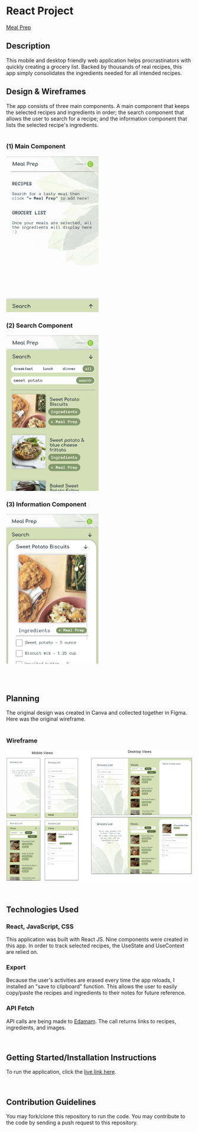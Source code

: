 # React Project

[Meal Prep](https://mickrueg-meal-prep.netlify.app/)

## Description


This mobile and desktop friendly web application helps procrastinators with quickly creating a grocery list. Backed by thousands of real recipes, this app simply consolidates the ingredients needed for all intended recipes. 

## Design & Wireframes


The app consists of three main components. A main component that keeps the selected recipes and ingredients in order; the search component that allows the user to search for a recipe; and the information component that lists the selected recipe's ingredients. 
<br />
<br />

### (1) Main Component
<img src="src/wireframes/Final/Screen%20Shot%202022-07-21%20at%205.46.10%20PM.png" alt="main component" width="250"/>

<br/>

### (2) Search Component
<img src="src/wireframes/Final/Screen%20Shot%202022-07-21%20at%205.46.30%20PM.png" alt="search component" width="250"/>

<br/>

### (3) Information Component
<img src="src/wireframes/Final/Screen%20Shot%202022-07-21%20at%205.47.02%20PM.png" alt="main component" width="250"/>

<br /><br />

## Planning


The original design was created in Canva and collected together in Figma. Here was the original wireframe.
<br />
<br />

### Wireframe
![](src/wireframes/Drafts/Wireframes.png)

<br />

## Technologies Used


### React, JavaScript, CSS
This application was built with React JS. Nine components were created in this app. In order to track selected recipes, the UseState and UseContext are relied on.

### Export
Because the user's activities are erased every time the app reloads, I installed an "save to clipboard" function. This allows the user to easily copy/paste the recipes and ingredients to their notes for future reference.

### API Fetch
API calls are being made to [Edamam](https://www.edamam.com/). The call returns links to recipes, ingredients, and images.

<br/>

## Getting Started/Installation Instructions


To run the application, click the [live link here](https://mickrueg-meal-prep.netlify.app/).

<br />

## Contribution Guidelines

You may fork/clone this repository to run the code. You may contribute to the code by sending a push request to this repository.